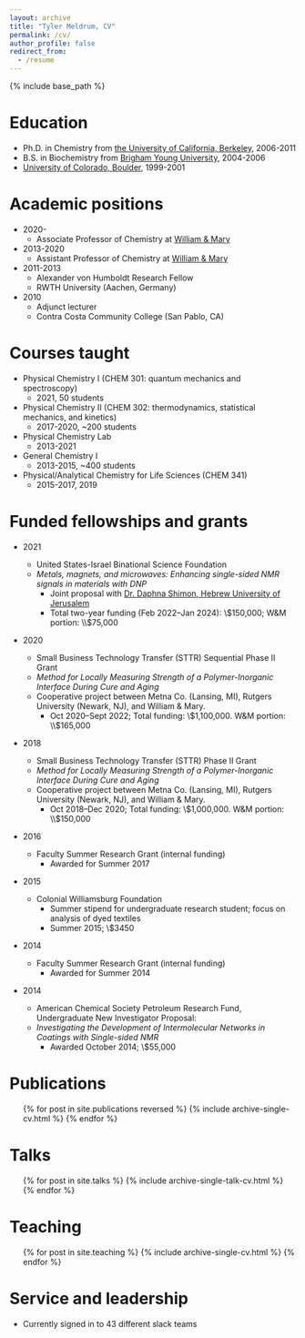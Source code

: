 ```yaml
---
layout: archive
title: "Tyler Meldrum, CV"
permalink: /cv/
author_profile: false
redirect_from:
  - /resume
---
```


{% include base_path %}

Education
======
* Ph.D. in Chemistry from [the University of California, Berkeley](http://www.berkeley.edu), 2006-2011
* B.S. in Biochemistry from [Brigham Young University](https://www.byu.edu), 2004-2006
* [University of Colorado, Boulder](https://www.colorado.edu), 1999-2001

Academic positions
======
* 2020-
  * Associate Professor of Chemistry at [William & Mary](https://www.wm.edu/as/chemistry/index.php)
* 2013-2020
  * Assistant Professor of Chemistry at [William & Mary](https://www.wm.edu/as/chemistry/index.php)
* 2011-2013
  * Alexander von Humboldt Research Fellow
  * RWTH University (Aachen, Germany)
* 2010
  - Adjunct lecturer
  - Contra Costa Community College (San Pablo, CA)

Courses taught
======
* Physical Chemistry I (CHEM 301: quantum mechanics and spectroscopy)
  - 2021, 50 students
* Physical Chemistry II (CHEM 302: thermodynamics, statistical mechanics, and kinetics)
  - 2017-2020, ~200 students
* Physical Chemistry Lab
  - 2013-2021
* General Chemistry I
  - 2013-2015, ~400 students
* Physical/Analytical Chemistry for Life Sciences (CHEM 341)
  - 2015-2017, 2019

Funded fellowships and grants
======
* 2021
  - United States-Israel Binational Science Foundation
  - *Metals, magnets, and microwaves: Enhancing single-sided NMR signals in materials with DNP*
	- Joint proposal with [Dr. Daphna Shimon, Hebrew University of Jerusalem](https://shimongroup.huji.ac.il)
	- Total two-year funding (Feb 2022–Jan 2024): \\$150,000; W&M portion: \\$75,000

* 2020
  - Small Business Technology Transfer (STTR) Sequential Phase II Grant
  - *Method for Locally Measuring Strength of a Polymer-Inorganic Interface During Cure and Aging*
  - Cooperative project between Metna Co. (Lansing, MI), Rutgers University (Newark, NJ), and William & Mary.
	- Oct 2020–Sept 2022; Total funding: \\$1,100,000. W&M portion: \\$165,000

* 2018
  - Small Business Technology Transfer (STTR) Phase II Grant
  - *Method for Locally Measuring Strength of a Polymer-Inorganic Interface During Cure and Aging*
  - Cooperative project between Metna Co. (Lansing, MI), Rutgers University (Newark, NJ), and William & Mary.
	- Oct 2018–Dec 2020; Total funding: \\$1,000,000. W&M portion: \\$150,000

* 2016
  - Faculty Summer Research Grant (internal funding)
	- Awarded for Summer 2017

* 2015
  - Colonial Williamsburg Foundation
	- Summer stipend for undergraduate research student; focus on analysis of dyed textiles
	- Summer 2015; \\$3450

* 2014
  - Faculty Summer Research Grant (internal funding)
	- Awarded for Summer 2014

* 2014
  - American Chemical Society Petroleum Research Fund, Undergraduate New Investigator Proposal:
  - *Investigating the Development of Intermolecular Networks in Coatings with Single-sided NMR*
	-	Awarded October 2014; \\$55,000


Publications
======

  <ul>{% for post in site.publications reversed %}
    {% include archive-single-cv.html %}
  {% endfor %}</ul>

Talks
======
  <ul>{% for post in site.talks %}
    {% include archive-single-talk-cv.html %}
  {% endfor %}</ul>

Teaching
======
  <ul>{% for post in site.teaching %}
    {% include archive-single-cv.html %}
  {% endfor %}</ul>

Service and leadership
======
* Currently signed in to 43 different slack teams
